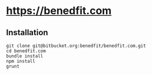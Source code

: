 # https://benedfit.com

## Installation

```
git clone git@bitbucket.org:benedfit/benedfit.com.git
cd benedfit.com
bundle install
npm install
grunt
```